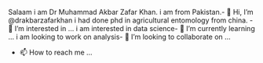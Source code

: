 Salaam  i am Dr Muhammad Akbar Zafar Khan. i am from Pakistan.- 👋 Hi, I’m @drakbarzafarkhan
i had done phd in agricultural entomology from china. - 👀 I’m interested in ...
i am interested in data science- 🌱 I’m currently learning ...
i am looking to work on analysis- 💞️ I’m looking to collaborate on ...
- 📫 How to reach me ...

<!---
drakbarzafarkhan/drakbarzafarkhan is a ✨ special ✨ repository because its `README.md` (this file) appears on your GitHub profile.
You can click the Preview link to take a look at your changes.
--->
